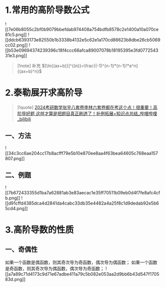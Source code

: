 # 1.常用的高阶导数公式
![[7e06b8055c2bf0b9079bbefdab974408a754bdfb8578c2e1400a10a070ce81c5.png]]
![[ddcb6393173e82550b1b3338b4132e5c62e1a170cd86623b8dbe26cb5069cc02.png]]
![[b53e09694374239396c18f4ccc66afca89007078b18195395e3fd077254331e3.png]]
>[!note] 补充
>$[\ln{(ax+b)}]^{(n)}=\frac{(-1)^{n-1}*(n-1)!*a^n}{(ax+b)^n}$

# 2.泰勒展开求高阶导
>[!quote] 
>[2024考研数学张宇八套卷李林六套卷都在考这个点！很重要！高阶导好题 这样才算是把题目真正刷透了！补例拓展+知识点总结_哔哩哔哩_bilibili](https://www.bilibili.com/video/BV1Gu4y1A7gT/?spm_id_from=333.999.0.0&vd_source=8c8193ecde970197a86f2b439e9a9d25)
## 一、方法
![[34c3cc6ae204cc17b8acfff79e5b10e870ee8aa4f63bea64605c768eaa157807.png]]

## 二、例题
![[7b672433355d1ba7a62881ab3e83aecac1e35ff70511b09eb0d4f7fe8afc4cfb.png]]
![[d91cffd4385dca4d2841da4cabc33db35e4482a4a25f8c1d9dedab92e5b65cd4.png]]
# 3.高阶导数的性质
## 一、奇偶性
如果一个函数是偶函数，则其奇次导为奇函数，偶次导为偶函数；
如果一个函数是奇函数，则其奇次导为偶函数，偶次导为奇函数；
![[a7a89c71d4173c9d71e67adbe411a79c5b082e053aa2d9bb6b43d547f170583d.png]]

